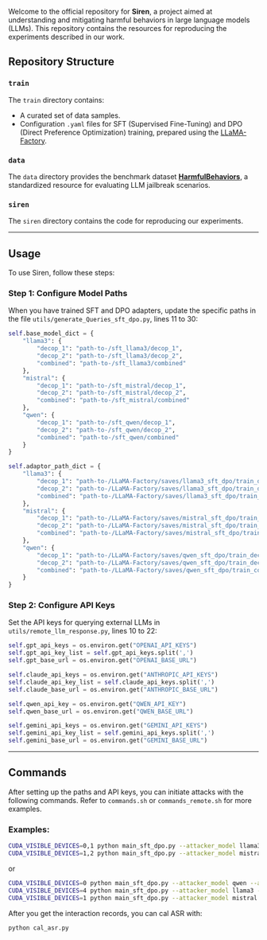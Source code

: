 Welcome to the official repository for **Siren**, a project aimed at understanding and mitigating harmful behaviors in large language models (LLMs). 
This repository contains the resources for reproducing the experiments described in our work.

## Repository Structure

### `train`
The `train` directory contains:
- A curated set of data samples.
- Configuration `.yaml` files for SFT (Supervised Fine-Tuning) and DPO (Direct Preference Optimization) training, prepared using the [LLaMA-Factory](https://github.com/hiyouga/LLaMA-Factory).

### `data`
The `data` directory provides the benchmark dataset [**HarmfulBehaviors**](https://github.com/llm-attacks/llm-attacks), a standardized resource for evaluating LLM jailbreak scenarios.


### `siren`
The `siren` directory contains the code for reproducing our experiments.


---

## Usage

To use Siren, follow these steps:

### Step 1: Configure Model Paths
When you have trained SFT and DPO adapters, update the specific paths in the file `utils/generate_Queries_sft_dpo.py`, lines 11 to 30:

```python
self.base_model_dict = {
    "llama3": {
        "decop_1": "path-to-/sft_llama3/decop_1",
        "decop_2": "path-to-/sft_llama3/decop_2",
        "combined": "path-to-/sft_llama3/combined"
    },
    "mistral": {
        "decop_1": "path-to-/sft_mistral/decop_1",
        "decop_2": "path-to-/sft_mistral/decop_2",
        "combined": "path-to-/sft_mistral/combined"
    },
    "qwen": {
        "decop_1": "path-to-/sft_qwen/decop_1",
        "decop_2": "path-to-/sft_qwen/decop_2",
        "combined": "path-to-/sft_qwen/combined"
    }
}

self.adaptor_path_dict = {
    "llama3": {
        "decop_1": "path-to-/LLaMA-Factory/saves/llama3_sft_dpo/train_decop_1",
        "decop_2": "path-to-/LLaMA-Factory/saves/llama3_sft_dpo/train_decop_2",
        "combined": "path-to-/LLaMA-Factory/saves/llama3_sft_dpo/train_combined"
    },
    "mistral": {
        "decop_1": "path-to-/LLaMA-Factory/saves/mistral_sft_dpo/train_decop_1",
        "decop_2": "path-to-/LLaMA-Factory/saves/mistral_sft_dpo/train_decop_2",
        "combined": "path-to-/LLaMA-Factory/saves/mistral_sft_dpo/train_combined"
    },
    "qwen": {
        "decop_1": "path-to-/LLaMA-Factory/saves/qwen_sft_dpo/train_decop_1",
        "decop_2": "path-to-/LLaMA-Factory/saves/qwen_sft_dpo/train_decop_2",
        "combined": "path-to-/LLaMA-Factory/saves/qwen_sft_dpo/train_combined"
    }
}
```

### Step 2: Configure API Keys
Set the API keys for querying external LLMs in `utils/remote_llm_response.py`, lines 10 to 22:

```python
self.gpt_api_keys = os.environ.get("OPENAI_API_KEYS")
self.gpt_api_key_list = self.gpt_api_keys.split(',')
self.gpt_base_url = os.environ.get("OPENAI_BASE_URL")

self.claude_api_keys = os.environ.get("ANTHROPIC_API_KEYS")
self.claude_api_key_list = self.claude_api_keys.split(',')
self.claude_base_url = os.environ.get("ANTHROPIC_BASE_URL")

self.qwen_api_key = os.environ.get("QWEN_API_KEY")
self.qwen_base_url = os.environ.get("QWEN_BASE_URL")

self.gemini_api_keys = os.environ.get("GEMINI_API_KEYS")
self.gemini_api_key_list = self.gemini_api_keys.split(',')
self.gemini_base_url = os.environ.get("GEMINI_BASE_URL")
```

---

## Commands

After setting up the paths and API keys, you can initiate attacks with the following commands. Refer to `commands.sh` or `commands_remote.sh` for more examples.

### Examples:

```bash
CUDA_VISIBLE_DEVICES=0,1 python main_sft_dpo.py --attacker_model llama3 --adaptor decop_1 --victim_model mistral > sft_dpo_llama3_1_mistral.log 2>&1 &
CUDA_VISIBLE_DEVICES=1,2 python main_sft_dpo.py --attacker_model mistral --adaptor combined --victim_model llama3 > sft_dpo_mistral_com_llama3.log 2>&1 &
```

or

```bash
CUDA_VISIBLE_DEVICES=0 python main_sft_dpo.py --attacker_model qwen --adaptor decop_2 --victim_model claude-3-5-haiku-20241022 > sft_dpo_qwen_2_claude.log 2>&1 &
CUDA_VISIBLE_DEVICES=4 python main_sft_dpo.py --attacker_model llama3 --adaptor decop_1 --victim_model gpt-4o-2024-08-06 > sft_dpo_llama3_1_gpt.log 2>&1 &
CUDA_VISIBLE_DEVICES=1 python main_sft_dpo.py --attacker_model mistral --adaptor decop_2 --victim_model gemini-1.5-pro-latest > sft_dpo_mistral_2_ge.log 2>&1 &
```
After you get the interaction records, you can cal ASR with:
```bash
python cal_asr.py
```
